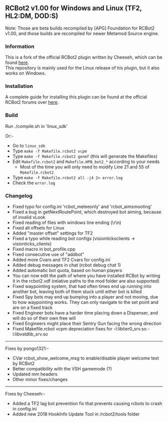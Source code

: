 ## RCBot2 v1.00 for Windows and Linux (TF2, HL2:DM, DOD:S)

Note: Those are beta builds recompiled by [APG] Foundation for RCBot2 v1.00, and those builds are recompiled for newer Metamod Source engine.

### Information
This is a fork of the official RCBot2 plugin written by Cheeseh, which can be found [here](http://rcbot.bots-united.com/). <br />
This repository is mainly used for the Linux release of his plugin, but it also works on Windows.

### Installation
A complete guide for installing this plugin can be found at the official RCBot2 forums over [here](http://rcbot.bots-united.com/forums/index.php?showtopic=1967). <br />

### Build
Run ./compile.sh in 'linux_sdk'

Or:-
* Go to `linux_sdk`
* Type `make -f Makefile.rcbot2 vcpm`
* Type `make -f Makefile.rcbot2 genmf` (this will generate the Makefiles)
* Edit `Makefile.rcbot2` and `Makefile.HPB_bot2_*` according to your needs
  * Most of the time you will only need to modify Line 21 and 55 of `Makefile.rcbot2`
* Type `make -f Makefile.rcbot2 all -j4 2> error.log`
* Check the `error.log`

### Changelog
* Fixed typo for config.ini 'rcbot_meleeonly' and 'rcbot_aimsmooting'
* Fixed a bug in getNextRoutePoint, which destroyed bot aiming, because of invalid vLook
* Fixed reading of files with windows line ending (\r\n)
* Fixed all offsets for Linux
* Added "master offset" settings for TF2
* Fixed a typo while reading bot configs (visionticksclients -> visionticks_clients)
* Fixed macro in bot_profile.cpp
* Fixed consecutive use of "addbot"
* Added more Cvars and TF2 Cvars for config.ini
* Added debug messages in chat (rcbot debug chat 1)
* Added automatic bot quota, based on human players
* You can now edit the path of where you have installed RCBot by writing it in the rcbot2.vdf
(relative paths to the mod folder are also supported)
* Fixed waypointing system, that had often times end up running into another bot, leaving both of them stuck until either bot is killed
* Fixed Spy bots may end up bumping into a player and not moving, due to how waypointing works. They can only navigate to the set point and are on a fixed track
* Fixed Engineer bots have a harder time placing down a Dispenser, and will do so of their own free will
* Fixed Engineers might place their Sentry Gun facing the wrong direction
* Fixed Makefile.rcbot vcpm depreciation fixes for -l:libtier0_srv.so -l:libvstdlib_srv.so
--------
Fixes by pongo1321:-
* CVar rcbot_show_welcome_msg to enable/disable player welcome text by RCBot2
* Better compatibility with the VSH gamemode (?)
* Updated mm headers
* Other minor fixes/changes
--------
Fixes by Cheeseh:-
* Added a TF2 lag bot prevention fix that prevents causing rcbots to crash in config.ini
* Added new 2018 HookInfo Update Tool in /rcbot2/tools folder
